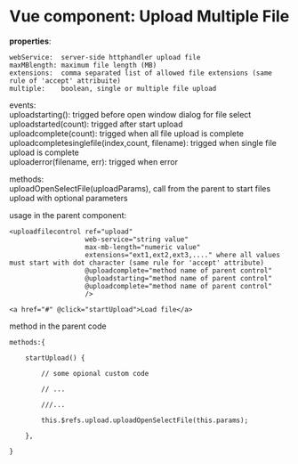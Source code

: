 # Vue component: Upload Multiple File

**properties**: 

    webService:  server-side httphandler upload file       
    maxMBlength: maximum file length (MB)      
    extensions:  comma separated list of allowed file extensions (same rule of 'accept' attribuite)      
    multiple:    boolean, single or multiple file upload
    
    
    
events:  
    uploadstarting():                                        trigged before open window dialog for file select       
    uploadstarted(count):                                    trigged after start upload       
    uploadcomplete(count):                                   trigged when all file upload is complete       
    uploadcompletesinglefile(index,count, filename):         trigged when single file upload is complete   
    uploaderror(filename, err):                              trigged when error   
    
    
methods:   
    uploadOpenSelectFile(uploadParams), call from the parent to start files upload with optional parameters
    
    
usage in the parent component:

    <uploadfilecontrol ref="upload"        
                       web-service="string value"                           
                       max-mb-length="numeric value"                           
                       extensions="ext1,ext2,ext3,...." where all values must start with dot character (same rule for 'accept' attribute)                          
                       @uploadcomplete="method name of parent control"                          
                       @uploadstarting="method name of parent control"                          
                       @uploadcomplete="method name of parent control"                          
                       />                          
                       
    <a href="#" @click="startUpload">Load file</a>
    
    
method in the parent code

    methods:{
    
        startUpload() {
        
            // some opional custom code
            
            // ...
            
            ///...
            
            this.$refs.upload.uploadOpenSelectFile(this.params);
            
        },
        
    }
    
